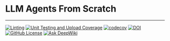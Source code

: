 # LLM Agents From Scratch

---------------------------------------------------------------------------------------
[![Linting](https://github.com/nerdai/llm-agents-from-scratch/actions/workflows/lint.yml/badge.svg)](https://github.com/nerdai/llm-agents-from-scratch/actions/workflows/lint.yml)
[![Unit Testing and Upload Coverage](https://github.com/nerdai/llm-agents-from-scratch/actions/workflows/unit_test.yml/badge.svg)](https://github.com/nerdai/llm-agents-from-scratch/actions/workflows/unit_test.yml)
[![codecov](https://codecov.io/gh/nerdai/llm-agents-from-scratch/graph/badge.svg?token=I1CXFJXEXK)](https://codecov.io/gh/nerdai/llm-agents-from-scratch)
[![DOI](https://zenodo.org/badge/1002134625.svg)](https://doi.org/10.5281/zenodo.15857308)
[![GitHub License](https://img.shields.io/github/license/nerdai/llm-agents-from-scratch)](https://github.com/nerdai/llm-agents-from-scratch/blob/main/LICENSE)
[![Ask DeepWiki](https://deepwiki.com/badge.svg)](https://deepwiki.com/nerdai/llm-agents-from-scratch)
